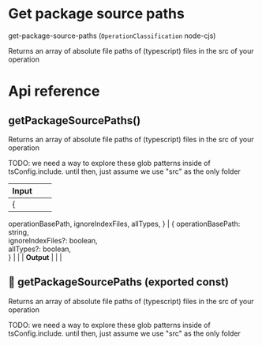 # Get package source paths

get-package-source-paths (`OperationClassification` node-cjs)

Returns an array of absolute file paths of (typescript) files in the src of your operation




# Api reference

## getPackageSourcePaths()

Returns an array of absolute file paths of (typescript) files in the src of your operation

TODO: we need a way to explore these glob patterns inside of tsConfig.include.
until then, just assume we use "src" as the only folder


| Input      |    |    |
| ---------- | -- | -- |
| {
  operationBasePath,
  ignoreIndexFiles,
  allTypes,
} | { operationBasePath: string, <br />ignoreIndexFiles?: boolean, <br />allTypes?: boolean, <br /> } |  |
| **Output** |    |    |



## 📄 getPackageSourcePaths (exported const)

Returns an array of absolute file paths of (typescript) files in the src of your operation

TODO: we need a way to explore these glob patterns inside of tsConfig.include.
until then, just assume we use "src" as the only folder

